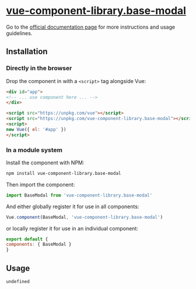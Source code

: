 # [vue-component-library.base-modal](https://www.vuecomponentlibrary.com/components/base-modal.html)

Go to the [official documentation page](https://www.vuecomponentlibrary.com/components/base-modal.html) for more instructions and usage guidelines.

## Installation

### Directly in the browser

Drop the component in with a `<script>` tag alongside Vue:

```html
<div id="app">
<!-- ... use component here ... -->
</div>

<script src="https://unpkg.com/vue"></script>
<script src="https://unpkg.com/vue-component-library.base-modal"></script>
<script>
new Vue({ el: '#app' })
</script>
```

### In a module system

Install the component with NPM:

```bash
npm install vue-component-library.base-modal
```

Then import the component:

```js
import BaseModal from 'vue-component-library.base-modal'
```

And either globally register it for use in all components:

```js
Vue.component(BaseModal, 'vue-component-library.base-modal')
```

or locally register it for use in an individual component:

```js
export default {
components: { BaseModal }
}
```

## Usage

```html
undefined
```
